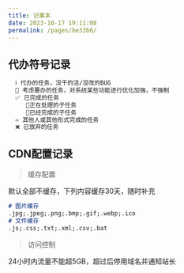 ```yaml
---
title: 记事本
date: 2023-10-17 19:11:08
permalink: /pages/be33b6/
---
```


## 代办符号记录 

```latex
  ℹ 代办的任务，没干的活/没改的BUG
  🚩 考虑要办的任务，对系统某些功能进行优化加强，不强制
  ✅ 已完成的任务
     🔻正在处理的子任务
     🔹已经完成的子任务
  ♾ 其他人或其他形式完成的任务
  ❌ 已放弃的任务
```



## CDN配置记录

> 缓存配置

默认全部不缓存，下列内容缓存30天，随时补充

```markdown
# 图片缓存
.jpg;.jpeg;.png;.bmp;.gif;.webp;.ico
# 文件缓存
.js;.css;.txt;.xml;.csv;.bat
```

> 访问控制

24小时内流量不能超5GB，超过后停用域名并通知站长

